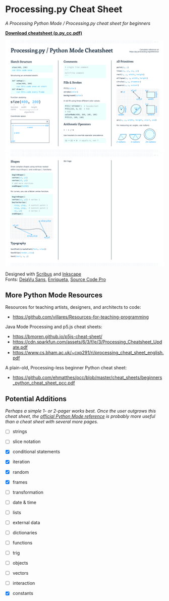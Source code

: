 # Processing.py Cheat Sheet

*A Processing Python Mode / Processing.py cheat sheet for beginners*

**[Download cheatsheet (p.py_cc.pdf)](https://raw.githubusercontent.com/tabreturn/processing.py-cheat-sheet/master/p.py_cc.pdf)**

[![](img/page_1.png)](https://raw.githubusercontent.com/tabreturn/processing.py-cheat-sheet/master/p.py_cc.pdf)  
[![](img/page_2.png)](https://raw.githubusercontent.com/tabreturn/processing.py-cheat-sheet/master/p.py_cc.pdf)

Designed with [Scribus](https://www.scribus.net/) and [Inkscape](https://inkscape.org/)  
Fonts: [DejaVu Sans](https://dejavu-fonts.github.io/), [Enriqueta](https://fonts.google.com/specimen/Enriqueta), [Source Code Pro](https://fonts.google.com/specimen/Source+Code+Pro)

## More Python Mode Resources

Resources for teaching artists, designers, and architects to code:

* https://github.com/villares/Resources-for-teaching-programming

Java Mode Processing and p5.js cheat sheets:

* https://bmoren.github.io/p5js-cheat-sheet/
* https://cdn.sparkfun.com/assets/6/3/f/e/3/Processing_Cheatsheet_Update.pdf
* https://www.cs.bham.ac.uk/~cxp291/ri/processing_cheat_sheet_english.pdf

A plain-old, Processing-less beginner Python cheat sheet:

* https://github.com/ehmatthes/pcc/blob/master/cheat_sheets/beginners_python_cheat_sheet_pcc.pdf

## Potential Additions

*Perhaps a simple 1- or 2-pager works best. Once the user outgrows this cheat sheet, the [official Python Mode reference](https://py.processing.org/reference) is probably more useful than a cheat sheet with several more pages.*

- [ ] strings
- [ ] slice notation
- [x] conditional statements 
- [x] iteration
- [x] random
- [x] frames
- [ ] transformation
- [ ] date & time
- [ ] lists
- [ ] external data
- [ ] dictionaries
- [ ] functions
- [ ] trig
- [ ] objects
- [ ] vectors
- [ ] interaction
- [x] constants

